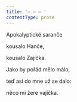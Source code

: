 ```yaml
---
title: '– – – '
contentType: prose
---
```


Apokalyptické saranče

kousalo Hanče,

kousalo Zajíčka.

Jako by pořád mělo málo,

teď asi do mne už se dalo:

něco mi žere vajíčka.

